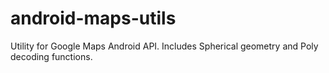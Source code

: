 android-maps-utils
==================

Utility for Google Maps Android API. Includes Spherical geometry and Poly decoding functions.
